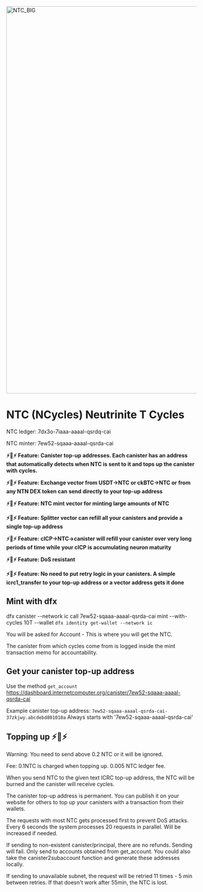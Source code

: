 <img width="1024" height="1024" alt="NTC_BIG" src="https://github.com/user-attachments/assets/356ac699-8ee1-49c0-a877-d065504419ea" />

# NTC (NCycles) Neutrinite T Cycles

NTC ledger: 7dx3o-7iaaa-aaaal-qsrdq-cai

NTC minter: 7ew52-sqaaa-aaaal-qsrda-cai

**⚡🔋⚡ Feature: Canister top-up addresses. Each canister has an address that automatically detects when NTC is sent to it and tops up the canister with cycles.**

**⚡🔋⚡ Feature: Exchange vector from USDT->NTC or ckBTC->NTC or from any NTN DEX token can send directly to your top-up address**

**⚡🔋⚡ Feature: NTC mint vector for minting large amounts of NTC**

**⚡🔋⚡ Feature: Splitter vector can refill all your canisters and provide a single top-up address**

**⚡🔋⚡ Feature: cICP->NTC->canister will refill your canister over very long periods of time while your cICP is accumulating neuron maturity**

**⚡🔋⚡ Feature: DoS resistant**

**⚡🔋⚡ Feature: No need to put retry logic in your canisters. A simple icrc1_transfer to your top-up address or a vector address gets it done**

## Mint with dfx

dfx canister --network ic call 7ew52-sqaaa-aaaal-qsrda-cai mint --with-cycles 10T --wallet `dfx identity get-wallet --network ic`

You will be asked for Account - This is where you will get the NTC.

The canister from which cycles come from is logged inside the mint transaction memo for accountability.

## Get your canister top-up address

Use the method `get_account` https://dashboard.internetcomputer.org/canister/7ew52-sqaaa-aaaal-qsrda-cai

Example canister top-up address: `7ew52-sqaaa-aaaal-qsrda-cai-37zkjwy.abcdebd801010a`
Always starts with '7ew52-sqaaa-aaaal-qsrda-cai'

## Topping up ⚡🔋⚡

Warning: You need to send above 0.2 NTC or it will be ignored.

Fee: 0.1NTC is charged when topping up. 0.005 NTC ledger fee.

When you send NTC to the given text ICRC top-up address, the NTC will be burned and the canister will receive cycles.

The canister top-up address is permanent. You can publish it on your website for others to top up your canisters with a transaction from their wallets.

The requests with most NTC gets processed first to prevent DoS attacks. Every 6 seconds the system processes 20 requests in parallel. Will be increased if needed.

If sending to non-existent canister/principal, there are no refunds. Sending will fail. Only send to accounts obtained from get_account.
You could also take the canister2subaccount function and generate these addresses locally.

If sending to unavailable subnet, the request will be retried 11 times - 5 min between retries. If that doesn't work after 55min, the NTC is lost.

